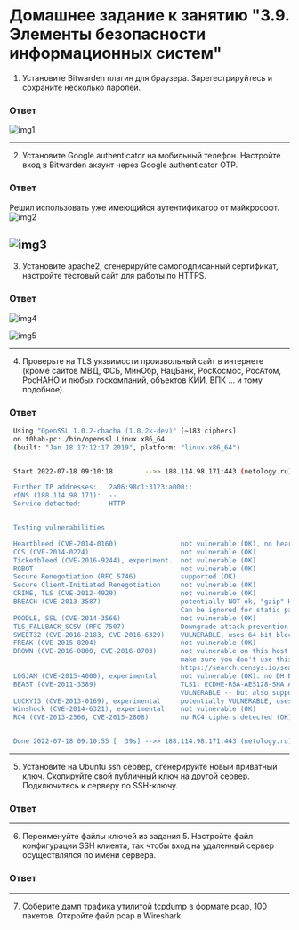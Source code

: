 # Домашнее задание к занятию "3.9. Элементы безопасности информационных систем"

1. Установите Bitwarden плагин для браузера. Зарегестрируйтесь и сохраните несколько паролей.
### Ответ
![img1](https://i.ibb.co/cvWzqKN/image.png)

---
2. Установите Google authenticator на мобильный телефон. Настройте вход в Bitwarden акаунт через Google authenticator OTP.
### Ответ
Решил использовать уже имеющийся аутентификатор от майкрософт. 
![img2](https://i.ibb.co/H47Hgtc/photo-2022-07-17-21-08-10.jpg)

![img3](https://i.ibb.co/ZY3Mxcx/2022-07-17-210552.png)
---
3. Установите apache2, сгенерируйте самоподписанный сертификат, настройте тестовый сайт для работы по HTTPS.
### Ответ
![img4](https://i.ibb.co/rkKRmyZ/image.png)

![img5](https://i.ibb.co/crLFRCC/image.png)

---
4. Проверьте на TLS уязвимости произвольный сайт в интернете (кроме сайтов МВД, ФСБ, МинОбр, НацБанк, РосКосмос, РосАтом, РосНАНО и любых госкомпаний, объектов КИИ, ВПК ... и тому подобное).
### Ответ
```bash
 Using "OpenSSL 1.0.2-chacha (1.0.2k-dev)" [~183 ciphers]
 on t0hab-pc:./bin/openssl.Linux.x86_64
 (built: "Jan 18 17:12:17 2019", platform: "linux-x86_64")


 Start 2022-07-18 09:10:18        -->> 188.114.98.171:443 (netology.ru) <<--

 Further IP addresses:   2a06:98c1:3123:a000:: 
 rDNS (188.114.98.171):  --
 Service detected:       HTTP


 Testing vulnerabilities 

 Heartbleed (CVE-2014-0160)                not vulnerable (OK), no heartbeat extension
 CCS (CVE-2014-0224)                       not vulnerable (OK)
 Ticketbleed (CVE-2016-9244), experiment.  not vulnerable (OK)
 ROBOT                                     not vulnerable (OK)
 Secure Renegotiation (RFC 5746)           supported (OK)
 Secure Client-Initiated Renegotiation     not vulnerable (OK)
 CRIME, TLS (CVE-2012-4929)                not vulnerable (OK)
 BREACH (CVE-2013-3587)                    potentially NOT ok, "gzip" HTTP compression detected. - only supplied "/" tested
                                           Can be ignored for static pages or if no secrets in the page
 POODLE, SSL (CVE-2014-3566)               not vulnerable (OK)
 TLS_FALLBACK_SCSV (RFC 7507)              Downgrade attack prevention supported (OK)
 SWEET32 (CVE-2016-2183, CVE-2016-6329)    VULNERABLE, uses 64 bit block ciphers
 FREAK (CVE-2015-0204)                     not vulnerable (OK)
 DROWN (CVE-2016-0800, CVE-2016-0703)      not vulnerable on this host and port (OK)
                                           make sure you don't use this certificate elsewhere with SSLv2 enabled services, see
                                           https://search.censys.io/search?resource=hosts&virtual_hosts=INCLUDE&q=A3C7D9A8D3805171D99EA61F5C80B8ADF49B93BA21EBB492D78512BA254E90A5
 LOGJAM (CVE-2015-4000), experimental      not vulnerable (OK): no DH EXPORT ciphers, no DH key detected with <= TLS 1.2
 BEAST (CVE-2011-3389)                     TLS1: ECDHE-RSA-AES128-SHA AES128-SHA ECDHE-RSA-AES256-SHA AES256-SHA DES-CBC3-SHA 
                                           VULNERABLE -- but also supports higher protocols  TLSv1.1 TLSv1.2 (likely mitigated)
 LUCKY13 (CVE-2013-0169), experimental     potentially VULNERABLE, uses cipher block chaining (CBC) ciphers with TLS. Check patches
 Winshock (CVE-2014-6321), experimental    not vulnerable (OK)
 RC4 (CVE-2013-2566, CVE-2015-2808)        no RC4 ciphers detected (OK)


 Done 2022-07-18 09:10:55 [  39s] -->> 188.114.98.171:443 (netology.ru) <<--
```

---
5. Установите на Ubuntu ssh сервер, сгенерируйте новый приватный ключ. Скопируйте свой публичный ключ на другой сервер. Подключитесь к серверу по SSH-ключу.
 ### Ответ

 
 ---
6. Переименуйте файлы ключей из задания 5. Настройте файл конфигурации SSH клиента, так чтобы вход на удаленный сервер осуществлялся по имени сервера.
### Ответ


---
7. Соберите дамп трафика утилитой tcpdump в формате pcap, 100 пакетов. Откройте файл pcap в Wireshark.
